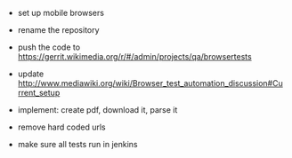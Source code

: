 - set up mobile browsers
- rename the repository
- push the code to https://gerrit.wikimedia.org/r/#/admin/projects/qa/browsertests
- update http://www.mediawiki.org/wiki/Browser_test_automation_discussion#Current_setup

- implement: create pdf, download it, parse it

- remove hard coded urls
- make sure all tests run in jenkins
